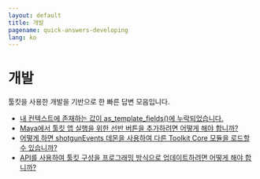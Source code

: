 ```yaml
---
layout: default
title: 개발
pagename: quick-answers-developing
lang: ko
---
```


개발
===

툴킷을 사용한 개발을 기반으로 한 빠른 답변 모음입니다.

- [내 컨텍스트에 존재하는 값이 as_template_fields()에 누락되었습니다.](./developing/as-template-fields-missing-values.md)
- [Maya에서 툴킷 앱 실행을 위한 선반 버튼을 추가하려면 어떻게 해야 합니까?](./developing/maya-shelf-app-launcher.md)
- [어떻게 하면 shotgunEvents 데몬을 사용하여 다른 Toolkit Core 모듈을 로드할 수 있습니까?](./developing/toolkit-core-event-daemon.md)
- [API를 사용하여 툴킷 구성을 프로그래밍 방식으로 업데이트하려면 어떻게 해야 합니까?](./developing/update-config-with-api.md)

